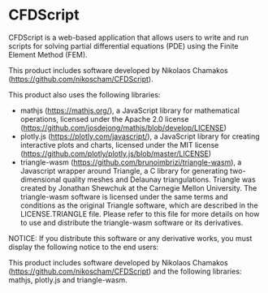 CFDScript
========

CFDScript is a web-based application that allows users to write and run scripts for solving partial differential equations (PDE) using the Finite Element Method (FEM).

This product includes software developed by Nikolaos Chamakos (https://github.com/nikoscham/CFDScript).

This product also uses the following libraries:

- mathjs (https://mathjs.org/), a JavaScript library for mathematical operations, licensed under the Apache 2.0 license (https://github.com/josdejong/mathjs/blob/develop/LICENSE)
- plotly.js (https://plotly.com/javascript/), a JavaScript library for creating interactive plots and charts, licensed under the MIT license (https://github.com/plotly/plotly.js/blob/master/LICENSE)
- triangle-wasm (https://github.com/brunoimbrizi/triangle-wasm), a Javascript wrapper around Triangle, a C library for generating two-dimensional quality meshes and Delaunay triangulations. Triangle was created by Jonathan Shewchuk at the Carnegie Mellon University. The triangle-wasm software is licensed under the same terms and conditions as the original Triangle software, which are described in the LICENSE.TRIANGLE file. Please refer to this file for more details on how to use and distribute the triangle-wasm software or its derivatives.

NOTICE: If you distribute this software or any derivative works, you must display the following notice to the end users:

This product includes software developed by Nikolaos Chamakos (https://github.com/nikoscham/CFDScript) and the following libraries: mathjs, plotly.js and triangle-wasm.
